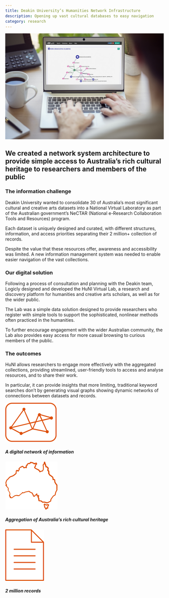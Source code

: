```yaml
---
title: Deakin University’s Humanities Network Infrastructure
description: Opening up vast cultural databases to easy navigation
category: research
---
```

<div class="grid grid-cols-12 col-gap-8">

<div class="col-span-12 project-images">
    <img src="/Projects/Images/4_Deakin_Universitys_Humanities_Network_Infrastructure/Deakin-Universitys-Humanities-Network-Infrastructure.jpg" />
</div>


<div class="col-span-12 lg:col-span-9 project-text lg:order-last">
<div>

## We created a network system architecture to provide simple access to Australia’s rich cultural heritage to researchers and members of the public

### The information challenge
Deakin University wanted to consolidate 30 of Australia’s most significant cultural and creative arts datasets into a National Virtual Laboratory as part of the Australian government’s NeCTAR (National e-Research Collaboration Tools and Resources) program.

Each dataset is uniquely designed and curated, with different structures, information, and access priorities separating their 2 million+ collection of records.

Despite the value that these resources offer, awareness and accessibility was limited. A new information management system was needed to enable easier navigation of the vast collections.

### Our digital solution
Following a process of consultation and planning with the Deakin team, Logicly designed and developed the HuNI Virtual Lab, a research and discovery platform for humanities and creative arts scholars, as well as for the wider public.

The Lab was a simple data solution designed to provide researchers who register with simple tools to support the sophisticated, nonlinear methods often practiced in the humanities.

To further encourage engagement with the wider Australian community, the Lab also provides easy access for more casual browsing to curious members of the public.

### The outcomes
HuNI allows researchers to engage more effectively with the aggregated collections, providing streamlined, user-friendly tools to access and analyse resources, and to share their work.

In particular, it can provide insights that more limiting, traditional keyword searches don’t by generating visual graphs showing dynamic networks of connections between datasets and records.

</div>
</div>


<div class="col-span-12 lg:col-span-3 icons-sidebar">
<div>
<img src="/Projects/Icons/4_Deakin_Universitys_Humanities_Network_Infrastructure/A_digital_network_of_information.svg" />

##### A digital network of information
</div>

<div>
<img src="/Projects/Icons/4_Deakin_Universitys_Humanities_Network_Infrastructure/Aggregation_of_Australias_rich_cultural_heritage.svg" />

##### Aggregation of Australia’s rich cultural heritage
</div>

<div class="icons-sidebar-last">
<img src="/Projects/Icons/4_Deakin_Universitys_Humanities_Network_Infrastructure/2_million_records.svg" />

##### 2 million records
</div>
</div>

</div>
